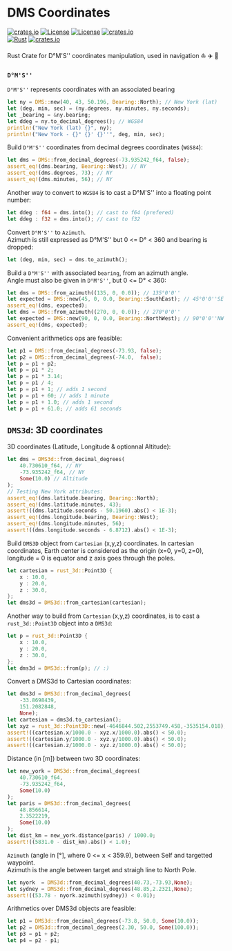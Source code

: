# DMS Coordinates 

[![crates.io](https://img.shields.io/crates/v/dms-coordinates.svg)](https://crates.io/crates/dms-coordinates)
[![License](https://img.shields.io/badge/license-Apache%202.0-blue?style=flat-square)](https://github.com/gwbres/dms-coordinates/blob/main/LICENSE-APACHE)
[![License](https://img.shields.io/badge/license-MIT-blue?style=flat-square)](https://github.com/gwbres/dms-coordinates/blob/main/LICENSE-MIT) 
[![crates.io](https://img.shields.io/crates/d/dms-coordinates.svg)](https://crates.io/crates/dms-coordinates)   
[![Rust](https://github.com/gwbres/dms-coordinates/actions/workflows/rust.yml/badge.svg?branch=main)](https://github.com/gwbres/dms-coordinates/actions/workflows/rust.yml)
[![crates.io](https://docs.rs/dms-coordinates/badge.svg)](https://docs.rs/dms-coordinates/badge.svg)


Rust Crate for D°M'S'' coordinates manipulation, used in navigation  :sailboat: :airplane: :ship:

### `D°M'S''` 

`D°M'S''` represents coordinates with an associated bearing

```rust
let ny = DMS::new(40, 43, 50.196, Bearing::North); // New York (lat)
let (deg, min, sec) = (ny.degrees, ny.minutes, ny.seconds);
let _bearing = &ny.bearing;
let ddeg = ny.to_decimal_degrees(); // WGS84
println!("New York (lat) {}", ny);
println!("New York - {}° {}' {}''", deg, min, sec);
```

Build `D°M'S''` coordinates from decimal degrees coordinates (`WGS84`):

```rust
let dms = DMS::from_decimal_degrees(-73.935242_f64, false);
assert_eq!(dms.bearing, Bearing::West); // NY 
assert_eq!(dms.degrees, 73); // NY 
assert_eq!(dms.minutes, 56); // NY 
```

Another way to convert to `WGS84` is to cast
a D°M'S'' into a floating point number:
```rust
let ddeg : f64 = dms.into(); // cast to f64 (prefered)
let ddeg : f32 = dms.into(); // cast to f32
```

Convert `D°M'S''` to `Azimuth`.   
Azimuth is still expressed as D°M'S'' but 0 <= D° < 360
and bearing is dropped:

```rust
let (deg, min, sec) = dms.to_azimuth(); 
```

Build a `D°M'S''` with associated `bearing`, from an azimuth angle.   
Angle must also be given in `D°M'S''`, but 0 <= D° < 360:
```rust
let dms = DMS::from_azimuth((135, 0, 0.0)); // 135°0'0''
let expected = DMS::new(45, 0, 0.0, Bearing::SouthEast); // 45°0'0''SE
assert_eq!(dms, expected);
let dms = DMS::from_azimuth((270, 0, 0.0)); // 270°0'0''
let expected = DMS::new(90, 0, 0.0, Bearing::NorthWest); // 90°0'0''NW
assert_eq!(dms, expected);
```

Convenient arithmetics ops are feasible: 

```rust
let p1 = DMS::from_decimal_degrees(-73.93, false);
let p2 = DMS::from_decimal_degrees(-74.0,  false);
let p = p1 + p2;
let p = p1 * 2;
let p = p1 * 3.14;
let p = p1 / 4;
let p = p1 + 1; // adds 1 second
let p = p1 + 60; // adds 1 minute 
let p = p1 + 1.0; // adds 1 second 
let p = p1 + 61.0; // adds 61 seconds
```

## `DMS3d`: 3D coordinates

3D coordinates (Latitude, Longitude & optionnal Altitude):

```rust
let dms = DMS3d::from_decimal_degrees(
    40.730610_f64, // NY
    -73.935242_f64, // NY
    Some(10.0) // Altitude
);
// Testing New York attributes:
assert_eq!(dms.latitude.bearing, Bearing::North);
assert_eq!(dms.latitude.minutes, 43);
assert!((dms.latitude.seconds - 50.1960).abs() < 1E-3);
assert_eq!(dms.longitude.bearing, Bearing::West);
assert_eq!(dms.longitude.minutes, 56);
assert!((dms.longitude.seconds - 6.8712).abs() < 1E-3);
```

Build `DMS3D` object from `Cartesian` (x,y,z) coordinates.
In cartesian coordinates, Earth center is considered as 
the origin (x=0, y=0, z=0), 
longitude = 0 is equator and
z axis goes through the poles.

```rust
let cartesian = rust_3d::Point3D {
    x : 10.0,
    y : 20.0,
    z : 30.0,
};
let dms3d = DMS3d::from_cartesian(cartesian);
```

Another way to build from `Cartesian` (x,y,z) coordinates,
is to cast  a `rust_3d::Point3D` object into a `DMS3d`:
```rust
let p = rust_3d::Point3D {
    x : 10.0,
    y : 20.0,
    z : 30.0,
};
let dms3d = DMS3d::from(p); // :) 
```

Convert a DMS3d to Cartesian coordinates:
```rust
let dms3d = DMS3d::from_decimal_degrees(
    -33.8698439,
    151.2082848,
    None);
let cartesian = dms3d.to_cartesian();
let xyz = rust_3d::Point3D::new(-4646844.502,2553749.458,-3535154.018);
assert!((cartesian.x/1000.0 - xyz.x/1000.0).abs() < 50.0);
assert!((cartesian.y/1000.0 - xyz.y/1000.0).abs() < 50.0);
assert!((cartesian.z/1000.0 - xyz.z/1000.0).abs() < 50.0);
```

Distance (in [m]) between two 3D coordinates:
```rust
let new_york = DMS3d::from_decimal_degrees(
    40.730610_f64,
    -73.935242_f64,
    Some(10.0)
);
let paris = DMS3d::from_decimal_degrees(
    48.856614, 
    2.3522219,
    Some(10.0)
);
let dist_km = new_york.distance(paris) / 1000.0;
assert!((5831.0 - dist_km).abs() < 1.0);
```

`Azimuth` (angle in [°], where 0 <= x < 359.9), between Self and targetted waypoint.   
Azimuth is the angle between target and straigh line to North Pole.
```rust
let nyork  = DMS3d::from_decimal_degrees(40.73,-73.93,None);
let sydney = DMS3d::from_decimal_degrees(48.85,2.2321,None);
assert!((53.78 - nyork.azimuth(sydney)) < 0.01);
```

Arithmetics over DMS3d objects are feasible:
```rust
let p1 = DMS3d::from_decimal_degrees(-73.8, 50.0, Some(10.0));
let p2 = DMS3d::from_decimal_degrees(2.30, 50.0, Some(100.0));
let p3 = p1 + p2;
let p4 = p2 - p1;
```
